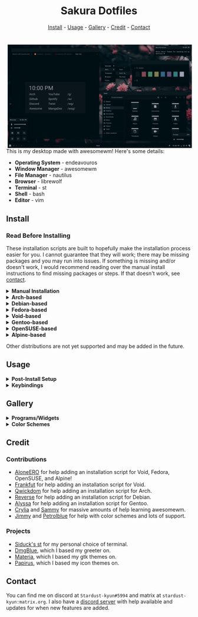 <h1 align=center>Sakura Dotfiles</h1>

<div align="center">
<a href="#install">Install</a> - <a href="#usage">Usage</a> - <a href="#gallery">Gallery</a> - <a href="#credit">Credit</a> - <a href="#contact">Contact</a>
</div>

<h1></h1>

<img src="src/thumbnail.png" alt="img" align="right" width="500px">

This is my desktop made with awesomewm! Here's some details:

- **Operating System** - endeavouros
- **Window Manager** - awesomewm
- **File Manager** - nautilus
- **Browser** - librewolf
- **Terminal** - st
- **Shell** - bash
- **Editor** - vim

## Install

### Read Before Installing

These installation scripts are built to hopefully make the installation process easier for you. I cannot guarantee that they will work; there may be missing packages and you may run into issues. If something is missing and/or doesn't work, I would recommend reading over the manual install instructions to find missing packages or steps. If that doesn't work, see <a href="#contact">contact</a>.

<details>
<summary><b>Manual Installation</b></summary>

---

### Minimal Installation Packages

These packages use their names from the Arch repos and AUR. If you can't find them for your distribution, try using the source url from Arch repos.

- base-devel - utilities
- xorg - display server
    + xclip - clipboard
    + xorg-xprop - fetch dep
    + xsettingsd - reload gtk/icons
- pipewire - audio
- light - brightness
    + inotify-tools - brightness widget dep
- lightdm - display manager
    + lightdm-webkit2-greeter - greeter
    + light-locker - lock screen
- awesome-git - window manager
- rofi - run launcher
- picom - compositor
- polkit-gnome - polkit
- xdg-user-dirs - generate home dirs
- maim - screenshot
- ttf-roboto - gtk font
- ttf-roboto-mono - mono font
- noto-fonts - font support
- noto-fonts-cjk - cjk font support
- noto-fonts-emoji - emoji font support
- noto-fonts-extra - extra font support
- papirus-icon-theme - icon theme
- xcursor-breeze - cursor theme

### Utilities

- gvim - vim with clipboard
- librewolf - browser
- nemo - file manager
- viewnior - image viewer
- zathura - pdf viewer
- network-manager-applet - network applet
- cbatticon - battery applet
- volumeicon - volume applet
- gd - st dep

### Setup

- copy contents of `home` to `~/`
- copy contents of `usr/share` to `/usr/share`
- copy contents of `usr/bin` to `/usr/bin`
- copy contents of `lib/librewolf` to `/lib/librewolf` (if librewolf installed)
    + edit mozilla.cfg and replace `USER` with your user's name
- uncomment `#greeter-session=` and set it to `lightdm-webkit2-greeter` in `/etc/lightdm/lightdm.conf`
- set `webkit_theme` to `minimal` in `/etc/lightdm/lightdm-webkit2-greeter.conf`
- enable lightdm service
- enable NetworkManager service (if network-manager-applet installed)
- make contents of `~/.config/awesome/bin` executable
- run `sudo make install` in `~/.config/st`
- update font cache `fc-cache -fv`
- update xrdb `xrdb ~/.Xresources`
- generate home dirs `xdg-user-dirs-update`
- make screenshots dir in `~/Pictures/Screenshots`

---

</details>

<details>
<summary><b>Arch-based</b></summary>

---

### Arch

Using archinstall (relevant options):

- Profile - `xorg`
- Audio - `pipewire`
- Additional packages - `git`

### EndeavourOS

Install a minimal system without a desktop environment.

### After System Installation

```
$ git clone https://github.com/stardust-kyun/dotfiles ~/dotfiles
$ cd ~/dotfiles
$ ./install-arch.sh

# Install with log
$ script -c ./install-arch.sh ~/dotfiles-log.txt 
```

---

</details>

<details>
<summary><b>Debian-based</b></summary>

---

### Debian

It is recommended to install Debian with the "Debian Desktop Environment" group so most utilities are preinstalled. However, you will need to run `su -c 'apt install git'`.

### Ubuntu

Install Ubuntu with the "Minimal Installation" option.

### After System Installation

```
$ git clone https://github.com/stardust-kyun/dotfiles ~/dotfiles
$ cd ~/dotfiles
$ ./install-debian.sh

# Install with log
$ script -c ./install-debian.sh ~/dotfiles-log.txt 
```

---

</details>

<details>
<summary><b>Fedora-based</b></summary>

---

# Read:

This script is still in development and currently only supports a minimal install. Some things may not work, use with caution.

### Fedora

Install Fedora Workstation.

### After System Installation

```
$ git clone https://github.com/stardust-kyun/dotfiles ~/dotfiles
$ cd ~/dotfiles
$ ./install-fedora.sh

# Install with log
$ script -c ./install-fedora.sh ~/dotfiles-log.txt 
```

---

</details>

<details>
<summary><b>Void-based</b></summary>

---

# Read:

This script is still in development and currently only supports a minimal install. Some things may not work, use with caution.

### Void

Install Void Base with glibc.

### After System Installation

```
$ sudo xbps-install git
$ git clone https://github.com/stardust-kyun/dotfiles ~/dotfiles
$ cd ~/dotfiles
$ ./install-void.sh

# Install with log
$ script -c ./install-void.sh ~/dotfiles-log.txt 
```

---

</details>

<details>
<summary><b>Gentoo-based</b></summary>

---

# Read:

This script is still in development and currently only supports a minimal install. Some things may not work, use with caution.

### Gentoo

Install Gentoo.

### After System Installation

```
$ git clone https://github.com/stardust-kyun/dotfiles ~/dotfiles
$ cd ~/dotfiles
$ ./install-gentoo.sh

# Install with log
$ script -c ./install-gentoo.sh ~/dotfiles-log.txt 
```

---

</details>

<details>
<summary><b>OpenSUSE-based</b></summary>

---

# Read:

This script is still in development and currently only supports a minimal install. Some things may not work, use with caution.

### OpenSUSE

Install OpenSUSE.

### After System Installation

```
$ git clone https://github.com/stardust-kyun/dotfiles ~/dotfiles
$ cd ~/dotfiles
$ ./install-opensuse.sh

# Install with log
$ script -c ./install-opensuse.sh ~/dotfiles-log.txt 
```

---

</details>

<details>
<summary><b>Alpine-based</b></summary>

---

# Read:

This script is still in development and currently only supports a minimal install. Some things may not work, use with caution.

### Alpine

Install Alpine.

### After System Installation

```
$ git clone https://github.com/stardust-kyun/dotfiles ~/dotfiles
$ cd ~/dotfiles
$ ./install-alpine.sh

# Install with log
$ script -c ./install-alpine.sh ~/dotfiles-log.txt 
```

---

</details>

Other distributions are not yet supported and may be added in the future.

## Usage

<details>
<summary><b>Post-Install Setup</b></summary>

---

### Minimal Install Setup

Since the minimal install doesn't include many programs/utilities, you'll need to install some before rebooting. I recommend installing a terminal, browser, file manager, and text editor. 

### Configuration

The file `~/.config/awesome/rc.lua` contains configuration options for awesome's default commands:

| Configuration  | Description              | Default                            |
| -------------- | ------------------------ | ---------------------------------- |
| `c.terminal`   | Default Terminal         | `"st"`                             |
| `c.browser`    | Default Web Browser      | `"librewolf"`                      |
| `c.files`      | Default File Manager     | `"nemo"`                           |
| `c.editor`     | Default Text Editor      | `"vim"`                            |
| `c.editor_cmd` | Default Editor Command   | `c.terminal .. " -e " .. c.editor` |
| `c.modkey`     | Default Modkey           | `"Mod4"`                           |
| `c.shutdown`   | Default Shutdown Command | `"shutdown now"`                   |
| `c.reboot`     | Default Reboot Command   | `"reboot"`                         |

If your distribution uses `runit` instead of `systemd` you will likely need to set `c.shutdown` and `c.reboot` to `loginctl poweroff` and `loginctl reboot`, respectively. You must have `elogind` installed and enabled for this to work.

---

</details>

<details>
<summary><b>Keybindings</b></summary>

---

### Configuration

The file `~/.config/awesome/config/bind.lua` contains awesome's keybindings:

| Keybinding         | Description           |
| ------------------ | --------------------- |
| `Mod+Enter`        | Open a Terminal       |
| `Mod+k`            | Show Keybindings      |
| `Mod+0`            | Show Power Menu       |
| `Mod+d`            | Show Run Launcher     |
| `Mod+e`            | Show Kaomoji Menu     |
| `Mod+Shift+d`      | Show Desktop Menu     |
| `Mod+Delete`       | Full Screenshot       |
| `Mod+Shift+Delete` | Partial Screenshot    |
| `Mod+Tab`          | Focus Next Window     |
| `Mod+Shift+Tab`    | Focus Previous Window |
| `Mod+1-6`          | Change Tag            |
| `Mod+Shift+1-6`    | Move Client to Tag    |
| `Mod+f`            | Toggle Fullscreen     |
| `Mod+s`            | Toggle Floating       |
| `Mod+m`            | Toggle Maximize       |
| `Mod+Shift+q`      | Close Window          |

---

</details>

## Gallery

<details>
<summary><b>Programs/Widgets</b></summary>

### Terminal
![terminal](src/terminal.png)

### Graphical
![graphical](src/graphical.png)

### Widget
![widget](src/widget.png)

### Browser
![browser](src/browser.png)

### Launcher
![launcher](src/launcher.png)

</details>

<details>
<summary><b>Color Schemes</b></summary>

### Sakura
![terminal](src/sakura.png)

### Bloom
![graphical](src/bloom.png)

### Shore
![widget](src/shore.png)

### Wave
![browser](src/wave.png)

### Shuttle
![launcher](src/shuttle.png)

</details>

## Credit

### Contributions

- [AloneERO](https://gitlab.com/AloneER0) for help adding an installation script for Void, Fedora, OpenSUSE, and Alpine!
- [Frankfut](https://github.com/frankfutlg) for help adding an installation script for Void.
- [Qwickdom](https://github.com/Qwickdom) for help adding an installation script for Arch.
- [Reverse](https://github.com/Reversedc) for help adding an installation script for Debian.
- [Alyssa](https://github.com/alyssa-sudo) for help adding an installation script for Gentoo.
- [Crylia](https://github.com/Crylia) and [Sammy](https://github.com/TorchedSammy) for massive amounts of help learning awesomewm.
- [Jimmy](https://github.com/Jimmysit0) and [Petrolblue](https://github.com/petrolblue) for help with color schemes and lots of support.

### Projects

- [Siduck's st](https://github.com/siduck76/st) for my personal choice of terminal.
- [DmgBlue](https://github.com/davidmogar/lightdm-webkit2-dmg_blue), which I based my greeter on.
- [Materia](https://github.com/nana-4/materia-theme), which I based my gtk themes on.
- [Papirus](https://github.com/PapirusDevelopmentTeam/papirus-icon-theme), which I based my icon themes on.

## Contact

You can find me on discord at `Stardust-kyun#5994` and matrix at `stardust-kyun:matrix.org`. I also have a [discord server](https://discord.gg/38hQb6V8AW) with help available and updates for when new features are added.
